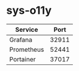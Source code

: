 # sys-o11y

| Service    | Port  |
| ---------- | ----- |
| Grafana    | 32911 |
| Prometheus | 52441 |
| Portainer  | 37017 |

